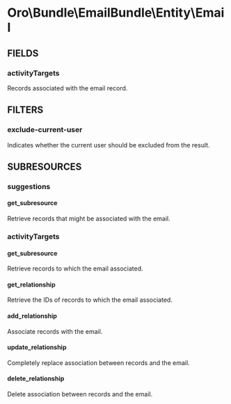 # Oro\Bundle\EmailBundle\Entity\Email

## FIELDS

### activityTargets

Records associated with the email record.

## FILTERS

### exclude-current-user

Indicates whether the current user should be excluded from the result.

## SUBRESOURCES

### suggestions

#### get_subresource

Retrieve records that might be associated with the email.

### activityTargets

#### get_subresource

Retrieve records to which the email associated.

#### get_relationship

Retrieve the IDs of records to which the email associated.

#### add_relationship

Associate records with the email.

#### update_relationship

Completely replace association between records and the email.

#### delete_relationship

Delete association between records and the email.
